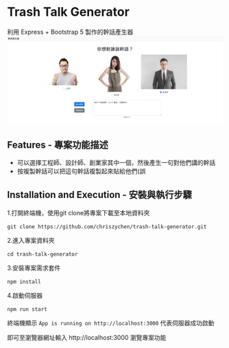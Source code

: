 # Trash Talk Generator
利用 Express + Bootstrap 5 製作的幹話產生器
![index image](https://github.com/chriszychen/trash-talk-generator/blob/main/public/images/index.PNG)
## Features - 專案功能描述

* 可以選擇工程師、設計師、創業家其中一個，然後產生一句對他們講的幹話
* 按複製幹話可以把這句幹話複製起來貼給他們(誤

## Installation and Execution - 安裝與執行步驟
1.打開終端機，使用git clone將專案下載至本地資料夾
```
git clone https://github.com/chriszychen/trash-talk-generator.git
```

2.進入專案資料夾
```
cd trash-talk-generator
```

3.安裝專案需求套件
```
npm install 
```

4.啟動伺服器
```
npm run start
```

終端機顯示 ```App is running on http://localhost:3000``` 代表伺服器成功啟動

即可至瀏覽器網址輸入 http://localhost:3000 瀏覽專案功能
